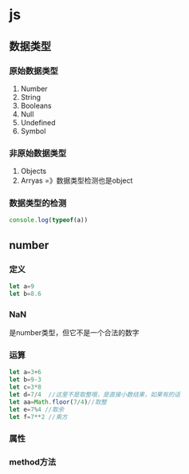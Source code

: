 # js



## 数据类型

### 原始数据类型

1. Number
2. String
3. Booleans
4. Null
5. Undefined
6. Symbol

### 非原始数据类型

1. Objects
2. Arryas  =》数据类型检测也是object

### 数据类型的检测

```js
console.log(typeof(a))
```



## number

### 定义

```js
let a=9
let b=8.6
```

### NaN

是number类型，但它不是一个合法的数字

### 运算

```js
let a=3+6
let b=9-3
let c=3*8
let d=7/4  //这里不是取整哦，是直接小数结果，如果有的话
let aa=Math.floor(7/4)//取整
let e=7%4 //取余
let f=7**2 //乘方
```



### 属性



### method方法

